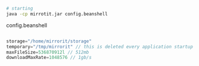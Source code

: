 
```bash
# starting
java -cp mirrotit.jar config.beanshell
```

config.beanshell
```java

storage="/home/mirrorit/storage"
temporary="/tmp/mirrorit" // this is deleted every application startup
maxFileSize=536870912l // 512mb
downloadMaxRate=1048576 // 1gb/s


```
